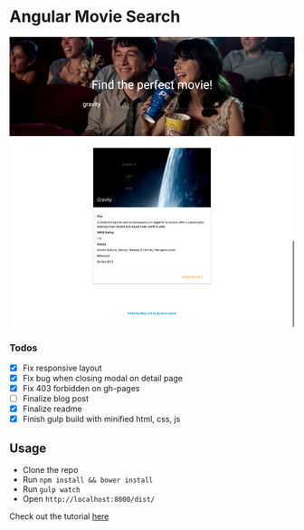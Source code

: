 # Angular Movie Search

![](/app/images/readme_image.png)

### Todos

- [x] Fix responsive layout
- [x] Fix bug when closing modal on detail page
- [x] Fix 403 forbidden on gh-pages
- [ ] Finalize blog post
- [x] Finalize readme
- [x] Finish gulp build with minified html, css, js

## Usage

- Clone the repo
- Run `npm install && bower install`
- Run `gulp watch`
- Open `http://localhost:8000/dist/`

Check out the tutorial [here](http://cameronjroe.com/code/angular-movie-search)